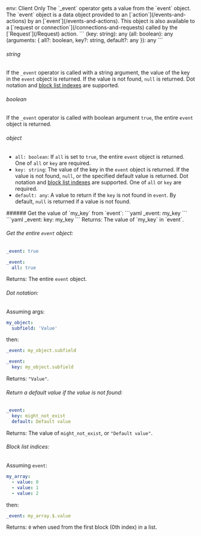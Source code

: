 <TITLE>
_event
</TITLE>

<METADATA>
env: Client Only
</METADATA>

<DESCRIPTION>
The `_event` operator gets a value from the `event` object. The `event` object is a data object provided to an [`action`](/events-and-actions) by an [`event`](/events-and-actions). This object is also available to a [`request or connection`](/connections-and-requests) called by the [`Request`](/Request) action.
</DESCRIPTION>

<USAGE>
```
(key: string): any
(all: boolean): any
(arguments: {
  all?: boolean,
  key?: string,
  default?: any
}): any
```

###### string

If the `_event` operator is called with a string argument, the value of the key in the `event` object is returned. If the value is not found, `null` is returned. Dot notation and [block list indexes](/lists) are supported.

###### boolean

If the `_event` operator is called with boolean argument `true`, the entire `event` object is returned.

###### object

- `all: boolean`: If `all` is set to `true`, the entire `event` object is returned. One of `all` or `key` are required.
- `key: string`: The value of the key in the `event` object is returned. If the value is not found, `null`, or the specified default value is returned. Dot notation and [block list indexes](/lists) are supported. One of `all` or `key` are required.
- `default: any`: A value to return if the `key` is not found in `event`. By default, `null` is returned if a value is not found.
  </USAGE>

<EXAMPLES>
###### Get the value of `my_key` from `event`:
```yaml
_event: my_key
```
```yaml
_event:
  key: my_key
```
Returns: The value of `my_key` in `event`.

###### Get the entire `event` object:

```yaml
_event: true
```

```yaml
_event:
  all: true
```

Returns: The entire `event` object.

###### Dot notation:

Assuming args:

```yaml
my_object:
  subfield: 'Value'
```

then:

```yaml
_event: my_object.subfield
```

```yaml
_event:
  key: my_object.subfield
```

Returns: `"Value"`.

###### Return a default value if the value is not found:

```yaml
_event:
  key: might_not_exist
  default: Default value
```

Returns: The value of `might_not_exist`, or `"Default value"`.

###### Block list indices:

Assuming `event`:

```yaml
my_array:
  - value: 0
  - value: 1
  - value: 2
```

then:

```yaml
_event: my_array.$.value
```

Returns: `0` when used from the first block (0th index) in a list.
</EXAMPLES>
